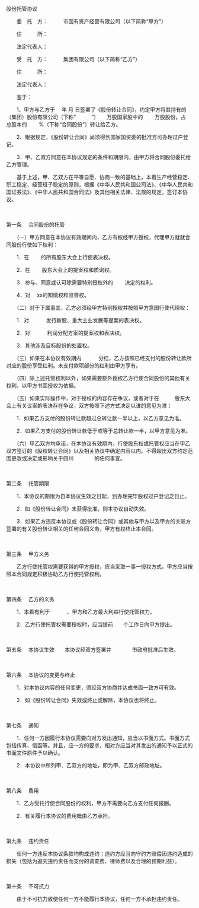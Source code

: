 



股份托管协议



 

　　委　托　方：　　　市国有资产经营有限公司（以下简称“甲方”）

　　住　　　所：

　　法定代表人： 　　

　　受　托　方：　　　集团有限公司（以下简称“乙方”）

　　住　　　所：

　　法定代表人：　　

　　鉴于：　　

　　1、甲方与乙方于　 年 月 日签署了《股份转让合同》，约定甲方将其持有的　　 （集团）股份有限公司（下称“　　　”）　　万股国家股中的　　 万股股份，占　　 总股本的　　 %（下称“合同股份”）转让给乙方。　　

　　2、根据规定，《股份转让合同》尚须得到国家国资委的批准方可办理过户登记。　　

　　3．甲、乙双方同意在本协议规定的条件和期限内，由甲方将合同股份委托给乙方管理。　　

　　基于上述，甲、乙双方在平等自愿、协商一致的基础上，本着生产经营稳定、职工稳定、经营班子稳定的原则，根据《中华人民共和国公司法》、《中华人民共和国证券法》、《中华人民共和国合同法》及其他相关法律、法规的规定，签订本协议。

　　

第一条
　合同股份的托管　　

　　（一）甲方同意在本协议有效期间内，乙方有权经甲方授权，代理甲方就就合同股份行使如下权利：　　

　　1．在　　 的所有股东大会上行使表决权。

　　2．在　　 股东大会上的提案权和质询权。

　　3．参与、同意或认可除需要特别授权外的　　 决定的权利。

　　4．对　 xx的知情权和监督权。　　

　　（二）对于下属事宜，乙方必须经甲方特别授权并按照甲方意图行使代理权：　　

　　1．对　　　 发行新股、重大主业发展等提案的表决权。

　　2．对　　　 利润分配方案的提案权和表决权。

　　3．其他涉及目标股份的处置权。　　

　　（三）如果在本协议有效期内　　　 分红，乙方按照已经支付的股份转让款所对应的股份享受红利。未支付款项部分的红利由甲方享有。　　

　　（四）除上述托管权利以外，如果需要额外授权乙方行使合同股份的其他有关权利，以甲方书面授权为依据。　　

　　（五）如果实际操作中，对于授权的内容存在争议，或者对于在　　　股东大会上有关议案的表决存在争议，双方按照下述方式决定以谁的意见为准：　　

　　1．如果乙方支付的股份转让款超过总转让款一半以上，以乙方意见为准。

　　2．如果乙方支付的股份转让款低于或等于总转让款一半，以甲方意见为准。　　

　　（六）甲乙双方均承诺，在本协议有效期内，行使股东权或托管权应当在甲乙双方签订的《股权转让合同》以及相关协议中确定内容以内。不得超出双方约定范围更改或决定或影响关于四川　　　　的任何事宜。

　　

第二条
　托管期限　　

　　1．本协议的期限为自本协议生效之日起，到办理完毕股权过户登记之日止。

　　2．如《股份转让合同》未获得批准，则本协议自动失效。

　　3．如果乙方违反本协议或《股份转让合同》或其他与甲方以及甲方的关联方签署的有关股份转让相关的任何合同义务，甲方有权终止本合同。

　　

第三条
　甲方义务　　

　　乙方行使托管权需要获得的甲方授权，应当采取一事一授权方式。甲方应当按照本合同规定积极协助乙方行使托管权利。

　　

第四条
　乙方的义务　　

　　1．本着有利于　　　 、甲方和乙方最大利益行使托管权力。

　　2．乙方行使托管权需要授权时，应当提前　　个工作日向甲方提出。

　　

第五条
　本协议生效　　本协议经双方签署并　　　　市政府批准后生效。

　　

第六条
　本协议的变更与终止　　

　　1．对本协议内容的任何变更，须经双方协商并达成书面一致方可有效。

　　2．如《股份转让合同》失效或终止或解除，本协议也将终止。

　　

第七条
　通知　　

　　1．任何一方因履行本协议需要向对方发出通知，应当以书面方式。书面方式包括传真、信函等。并且，应一方的要求，相对方应当对其发出的通知予以正式的书面文件原件予以确认。

　　2．本协议中所列甲、乙双方的地址，即为甲、乙双方邮政地址。

　　

第八条
　费用　

　　1．乙方受托行使合同股份的权利，甲方不需要向乙方支付任何报酬。

　　2．有关履行本协议的费用概由乙方承担。

　　

第九条
　违约责任　　

　　任何一方违反本协议条款均构成违约；违约方应当向守约方赔偿因违约造成的损失（包括为追究违约责任而支付的调查费、律师费以及合理的预期利益）。

　　

第十条
　不可抗力　　

　　由于不可抗力致使任何一方不能履行本协议，任何一方不承担违约责任。

　　